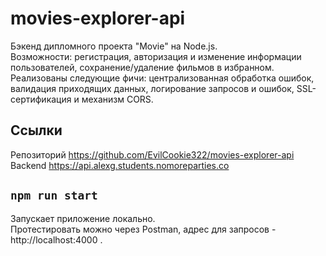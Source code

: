 # movies-explorer-api

Бэкенд дипломного проекта "Movie" на Node.js.\
Возможности: регистрация, авторизация и изменение информации пользователей, сохранение/удаление фильмов в избранном.\
Реализованы следующие фичи: централизованная обработка ошибок, валидация приходящих данных, логирование запросов и ошибок, SSL-сертификация и механизм CORS.

## Ссылки

Репозиторий https://github.com/EvilCookie322/movies-explorer-api \
Backend https://api.alexg.students.nomoreparties.co

## `npm run start`
Запускает приложение локально. \
Протестировать можно через Postman, адрес для запросов - http://localhost:4000 .
